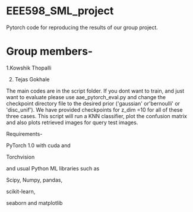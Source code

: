 # EEE598_SML_project
Pytorch code for reproducing the results of our group project.

# Group members-

1.Kowshik Thopalli


2. Tejas Gokhale

The main codes are in the script folder. If you dont want to train, and just want to evaluate please use aae_pytorch_eval.py and change the checkpoint directory file to the desired prior ('gaussian' or'bernoulli' or 'disc_unif').
We have provided checkpoints for z_dim =10 for all of these three cases.
This script will run a KNN classifier, plot the confusion matrix and also plots retrieved images for query test images.



Requirements- 

PyTorch 1.0  with cuda and 

Torchvision

and usual Python ML libraries such as  

Scipy, Numpy, pandas,

scikit-learn, 

seaborn and matplotlib


